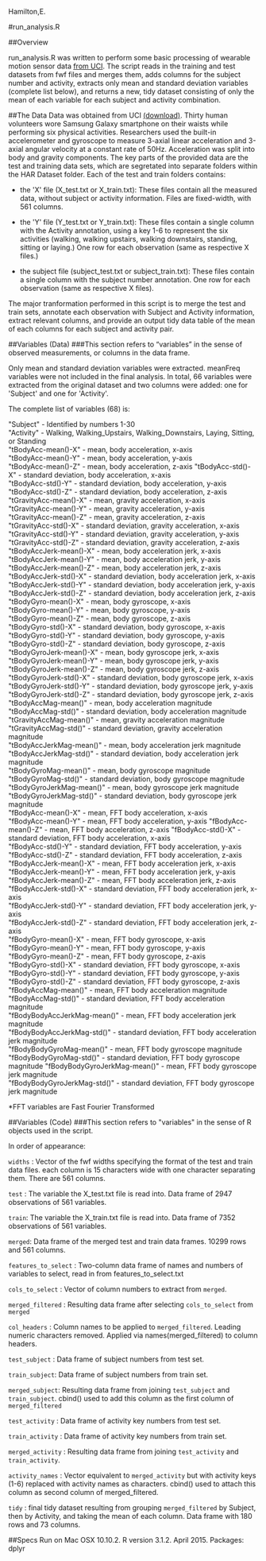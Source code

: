 Hamilton,E.

#run_analysis.R

##Overview

run_analysis.R was written to perform some basic processing of wearable motion sensor data [from UCI](http://archive.ics.uci.edu/ml/datasets/Human+Activity+Recognition+Using+Smartphones). The script reads in the training and test datasets from fwf files and merges them, adds columns for the subject number and activity, extracts only mean and standard deviation variables (complete list below), and returns a new, tidy dataset consisting of only the mean of each variable for each subject and activity combination. 

##The Data
Data was obtained from UCI [(download)](https://d396qusza40orc.cloudfront.net/getdata%2Fprojectfiles%2FUCI%20HAR%20Dataset.zip). 
Thirty human volunteers wore Samsung Galaxy smartphone on their waists while performing six physical activities. 
Researchers used the built-in accelerometer and gyroscope to measure 3-axial linear acceleration 
and 3-axial angular velocity at a constant rate of 50Hz. Acceleration was split into body and gravity components.
The key parts of the provided data are the test and training data sets, which are segretated into separate folders 
within the HAR Dataset folder. Each of the test and train folders contains: 

* the 'X' file (X_test.txt or X_train.txt): These files contain all the measured data, without subject or activity information. Files are fixed-width, with 561 columns. 

* the 'Y' file (Y_test.txt or Y_train.txt): These files contain a single column with the Activity annotation, using a key 1-6 to represent the six activities (walking, walking upstairs, walking downstairs, standing, sitting or laying.) One row for each observation (same as respective X files.)

* the subject file (subject_test.txt or subject_train.txt): These files contain a single column with the subject number annotation. One row for each observation (same as respective X files).

The major tranformation performed in this script is to merge the test and train sets, annotate each observation with Subject and Activity information, extract relevant columns, and provide an output tidy data table of the mean of each columns for each subject and activity pair. 


##Variables (Data)
###This section refers to “variables” in the sense of observed measurements, or columns in the data frame.

Only mean and standard deviation variables were extracted. meanFreq variables were not
included in the final analysis. In total, 66 variables were extracted from the original 
dataset and two columns were added: one for 'Subject' and one for 'Activity'.

The complete list of variables (68) is:

"Subject" - Identified by numbers 1-30                            
"Activity" - Walking, Walking_Upstairs, Walking_Downstairs, Laying, Sitting, or Standing              
"tBodyAcc-mean()-X" - mean, body acceleration, x-axis              
"tBodyAcc-mean()-Y" - mean, body acceleration, y-axis              
"tBodyAcc-mean()-Z" - mean, body acceleration, z-axis
"tBodyAcc-std()-X" - standard deviation, body acceleration, x-axis       
"tBodyAcc-std()-Y"  - standard deviation, body acceleration, y-axis   
"tBodyAcc-std()-Z" - standard deviation, body acceleration, z-axis              
"tGravityAcc-mean()-X" - mean, gravity acceleration, x-axis            
"tGravityAcc-mean()-Y"  - mean, gravity acceleration, y-axis             
"tGravityAcc-mean()-Z" - mean, gravity acceleration, z-axis    
"tGravityAcc-std()-X" - standard deviation, gravity acceleration, x-axis
"tGravityAcc-std()-Y" - standard deviation, gravity acceleration, y-axis
"tGravityAcc-std()-Z" - standard deviation, gravity acceleration, z-axis
"tBodyAccJerk-mean()-X" - mean, body acceleration jerk, x-axis
"tBodyAccJerk-mean()-Y" - mean, body acceleration jerk, y-axis  
"tBodyAccJerk-mean()-Z" - mean, body acceleration jerk, z-axis            
"tBodyAccJerk-std()-X" - standard deviation, body acceleration jerk, x-axis
"tBodyAccJerk-std()-Y" - standard deviation, body acceleration jerk, y-axis              
"tBodyAccJerk-std()-Z" - standard deviation, body acceleration jerk, z-axis           
"tBodyGyro-mean()-X" - mean, body gyroscope, x-axis          
"tBodyGyro-mean()-Y" - mean, body gyroscope, y-axis             
"tBodyGyro-mean()-Z" - mean, body gyroscope, z-axis      
"tBodyGyro-std()-X" - standard deviation, body gyroscope, x-axis        
"tBodyGyro-std()-Y" - standard deviation, body gyroscope, y-axis            
"tBodyGyro-std()-Z" - standard deviation, body gyroscope, z-axis      
"tBodyGyroJerk-mean()-X" - mean, body gyroscope jerk, x-axis
"tBodyGyroJerk-mean()-Y" - mean, body gyroscope jerk, y-axis
"tBodyGyroJerk-mean()-Z" - mean, body gyroscope jerk, z-axis             
"tBodyGyroJerk-std()-X" - standard deviation, body gyroscope jerk, x-axis  
"tBodyGyroJerk-std()-Y" - standard deviation, body gyroscope jerk, y-axis       
"tBodyGyroJerk-std()-Z" - standard deviation, body gyroscope jerk, z-axis
"tBodyAccMag-mean()" - mean, body acceleration magnitude  
"tBodyAccMag-std()" - standard deviation, body acceleration magnitude
"tGravityAccMag-mean()" - mean, gravity acceleration magnitude             
"tGravityAccMag-std()"  - standard deviation, gravity acceleration magnitude               
"tBodyAccJerkMag-mean()" - mean, body acceleration jerk magnitude            
"tBodyAccJerkMag-std()" - standard deviation, body acceleration jerk magnitude              
"tBodyGyroMag-mean()" - mean, body gyroscope magnitude            
"tBodyGyroMag-std()" - standard deviation, body gyroscope magnitude               	
"tBodyGyroJerkMag-mean()" - mean, body gyroscope jerk magnitude
"tBodyGyroJerkMag-std()" - standard deviation, body gyroscope jerk magnitude         
"fBodyAcc-mean()-X" - mean, FFT body acceleration, x-axis         
"fBodyAcc-mean()-Y" - mean, FFT body acceleration, y-axis
"fBodyAcc-mean()-Z" - mean, FFT body acceleration, z-axis
"fBodyAcc-std()-X" - standard deviation, FFT body acceleration, x-axis             
"fBodyAcc-std()-Y" - standard deviation, FFT body acceleration, y-axis                    
"fBodyAcc-std()-Z" - standard deviation, FFT body acceleration, z-axis                    
"fBodyAccJerk-mean()-X" - mean, FFT body acceleration jerk, x-axis           
"fBodyAccJerk-mean()-Y" - mean, FFT body acceleration jerk, y-axis               
"fBodyAccJerk-mean()-Z" - mean, FFT body acceleration jerk, z-axis                
"fBodyAccJerk-std()-X" - standard deviation, FFT body acceleration jerk, x-axis  
"fBodyAccJerk-std()-Y" - standard deviation, FFT body acceleration jerk, y-axis        
"fBodyAccJerk-std()-Z" - standard deviation, FFT body acceleration jerk, z-axis            
"fBodyGyro-mean()-X" - mean, FFT body gyroscope, x-axis               
"fBodyGyro-mean()-Y" - mean, FFT body gyroscope, y-axis                
"fBodyGyro-mean()-Z" - mean, FFT body gyroscope, z-axis                
"fBodyGyro-std()-X" - standard deviation, FFT body gyroscope, x-axis               
"fBodyGyro-std()-Y" - standard deviation, FFT body gyroscope, y-axis                
"fBodyGyro-std()-Z" - standard deviation, FFT body gyroscope, z-axis                
"fBodyAccMag-mean()" - mean, FFT body acceleration magnitude                
"fBodyAccMag-std()" - standard deviation, FFT body acceleration magnitude                
"fBodyBodyAccJerkMag-mean()" - mean, FFT body acceleration jerk magnitude     
"fBodyBodyAccJerkMag-std()" - standard deviation, FFT body acceleration jerk magnitude   
"fBodyBodyGyroMag-mean()" - mean, FFT body gyroscope magnitude            
"fBodyBodyGyroMag-std()" - standard deviation, FFT body gyroscope magnitude 
"fBodyBodyGyroJerkMag-mean()" - mean, FFT body gyroscope jerk magnitude  
"fBodyBodyGyroJerkMag-std()" - standard deviation, FFT body gyroscope jerk magnitude  

*FFT variables are Fast Fourier Transformed

##Variables (Code)
###This section refers to "variables" in the sense of R objects used in the script.

In order of appearance:

`widths` : Vector of the fwf widths specifying the format of the test and train data files. each column is 15 characters wide with one character separating them. There are 561 columns.

`test` : The variable the X_test.txt file is read into. Data frame of 2947 observations of 561 variables. 

`train`: The variable the X_train.txt file is read into. Data frame of 7352 observations of 561 variables. 

`merged`: Data frame of the merged test and train data frames. 10299 rows and 561 columns.

`features_to_select` : Two-column data frame of names and numbers of variables to select, read in from features_to_select.txt

`cols_to_select` : Vector of column numbers to extract from `merged`.

`merged_filtered` : Resulting data frame after selecting `cols_to_select` from `merged`

`col_headers` : Column names to be applied to `merged_filtered`. Leading numeric characters removed. Applied via names(merged_filtered) to column headers. 

`test_subject` : Data frame of subject numbers from test set. 

`train_subject`: Data frame of subject numbers from train set.

`merged_subject`: Resulting data frame from joining `test_subject` and `train_subject`. cbind() used to add this column as the first column of `merged_filtered`

`test_activity` : Data frame of activity key numbers from test set.

`train_activity` : Data frame of activity key numbers from train set.

`merged_activity` : Resulting data frame from joining `test_activity` and `train_activity`.

`activity_names` : Vector equivalent to `merged_activity` but with activity keys (1-6) replaced with activity names as characters. cbind() used to attach this column as second column of merged_filtered. 

`tidy` : final tidy dataset resulting from grouping `merged_filtered` by Subject, then by Activity, and taking the mean of each column. Data frame with 180 rows and 73 columns.  

##Specs
Run on Mac OSX 10.10.2.  R version 3.1.2.  April 2015.
Packages: dplyr
